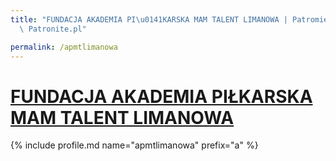 ```yaml
---
title: "FUNDACJA AKADEMIA PI\u0141KARSKA MAM TALENT LIMANOWA | Patromierz - statystyki\
  \ Patronite.pl"

permalink: /apmtlimanowa
---
```


# [FUNDACJA AKADEMIA PIŁKARSKA MAM TALENT LIMANOWA](https://patronite.pl/apmtlimanowa)

{% include profile.md name="apmtlimanowa" prefix="a" %}

